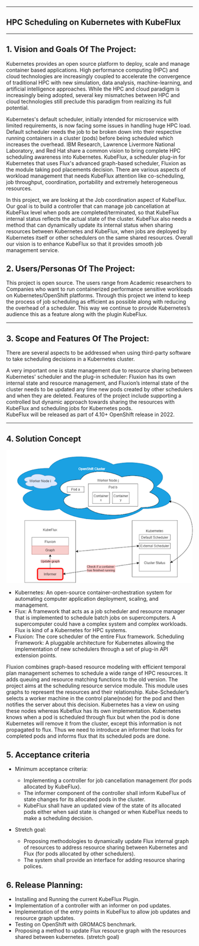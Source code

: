 ** **

## HPC Scheduling on Kubernetes with KubeFlux

** **

## 1.   Vision and Goals Of The Project:

Kubernetes provides an open source platform to deploy, scale and manage container based applications. High performance computing (HPC) and cloud technologies are increasingly coupled to accelerate the convergence of traditional HPC with new simulation, data analysis, machine-learning, and artificial intelligence approaches. While the HPC and cloud paradigm is increasingly being adopted, several key mismatches between HPC and cloud technologies still preclude this paradigm from realizing its full potential.

Kubernetes's default scheduler, initially intended for microservice with limited requirements, is now facing some issues in handling huge HPC load. Default scheduler needs the job to be broken down into their respective running containers in a cluster (pods) before being scheduled which increases the overhead. IBM Research, Lawrence Livermore National Laboratory, and Red Hat share a common vision to bring complete HPC scheduling awareness into Kubernetes. KubeFlux, a scheduler plug-in for Kubernetes that uses Flux's advanced graph-based scheduler, Fluxion as the module taking pod placements decision. There are various aspects of workload management that needs KubeFlux attention like co-scheduling, job throughput, coordination, portability and extremely heterogeneous resources. 

In this project, we are looking at the Job coordination aspect of KubeFlux. Our goal is to build a controller that can manage job cancellation at KubeFlux level when pods are completed/terminated, so that KubeFlux internal status reflects the actual state of the cluster. KubeFlux also needs a method that can dynamically update its internal status when sharing resources between Kubernetes and KubeFlux, when jobs are deployed by Kubernetes itself or other schedulers on the same shared resources. Overall our vision is to enhance KubeFlux so that it provides smooth job management service. 

## 2. Users/Personas Of The Project:

This project is open source. The users range from Academic researchers to Companies who want to run containerized performance sensitive workloads on Kubernetes/OpenShift platforms. Through this project we intend to keep the process of job scheduling as efficient as possible along with reducing the overhead of a scheduler. This way we continue to provide Kubernetes’s audience this as a feature along with the plugin KubeFlux.

** **

## 3.   Scope and Features Of The Project:

There are several aspects to be addressed when using third-party software to take scheduling decisions in a Kubernetes cluster. 

A very important one is state management due to resource sharing between Kubernetes' scheduler and the plug-in scheduler: Fluxion has its own internal state and resource management, and Fluxion’s internal state of the cluster needs to be updated any time new pods created by other schedulers and when they are deleted. Features of the project include supporting a controlled but dynamic approach towards sharing the resources with KubeFlux and scheduling jobs for Kubernetes pods.  
KubeFlux will be released as part of 4.10+ OpenShift release in 2022.


** **

## 4. Solution Concept

![High-Level-Representation](https://github.com/JuhiPaliwal/CS6220-HPC-Scheduling-on-Kubernetes-with-KubeFlux/blob/main/HighLevelArchitecture.png)

- Kubernetes:  An open-source container-orchestration system for automating computer application deployment, scaling, and management.
- Flux: A framework that acts as a job scheduler and resource manager that is implemented to schedule batch jobs on supercomputers. A supercomputer could have a complex system and complex workloads. Flux is kind of a Kubernetes for HPC systems.
- Fluxion: The core scheduler of the entire Flux framework.
Scheduling Framework: A pluggable architecture for Kubernetes allowing the implementation of new schedulers through a set of plug-in API extension points.



Fluxion combines graph-based resource modeling with efficient temporal plan management schemes to schedule a wide range of HPC resources. It adds queuing and resource matching functions to the old version. The project aims at the scheduling resource service module. This module uses graphs to represent the resources and their relationship. Kube-Scheduler’s selects a worker machine in the control plane(node) for the pod and then notifies the server about this decision. Kubernetes has a view on using these nodes whereas Kubeflux has its own implementation. Kubernetes knows when a pod is scheduled through flux but when the pod is done Kubernetes will remove it from the cluster, except this information is not propagated to flux. Thus we need to introduce an informer that looks for completed pods and informs flux that its scheduled pods are done.

## 5. Acceptance criteria

- Minimum acceptance criteria:
    - Implementing a controller for job cancellation management (for pods allocated by KubeFlux).
    - The informer component of the controller shall inform KubeFlux of state changes for its allocated pods in the cluster.
    - KubeFlux shall have an updated view of the state of its allocated pods either when said state is changed or when KubeFlux needs to make a scheduling decision.

- Stretch goal:
    - Proposing methodologies to dynamically update Flux internal graph of resources to address resource sharing between Kubernetes and Flux (for pods allocated by other    schedulers).
    - The system shall provide an interface for adding resource sharing polices.


## 6.  Release Planning:

- Installing and Running the current KubeFlux Plugin.
- Implementation of a controller with an informer on pod updates.
- Implementation of the entry points in KubeFlux to allow job updates and resource graph updates.
- Testing on OpenShift with GROMACS benchmark.
- Proposing a method to update Flux resource graph with the resources shared  between kubernetes. (stretch goal)
